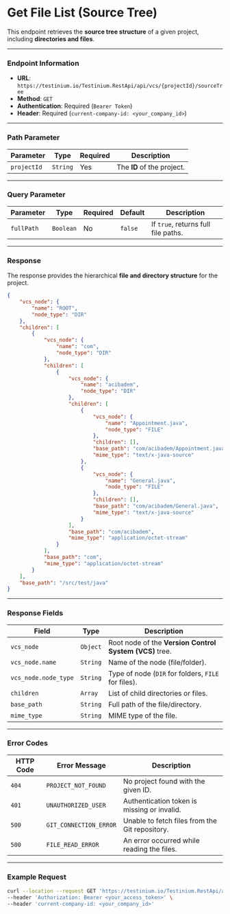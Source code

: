 # Get File List (Source Tree)

This endpoint retrieves the **source tree structure** of a given project, including **directories and files**.

***

### Endpoint Information

* **URL**: `https://testinium.io/Testinium.RestApi/api/vcs/{projectId}/sourceTree`
* **Method**: `GET`
* **Authentication**: Required (`Bearer Token`)
* **Header**: Required (`current-company-id: <your_company_id>`)

***

### Path Parameter

| Parameter   | Type     | Required | Description                |
| ----------- | -------- | -------- | -------------------------- |
| `projectId` | `String` | Yes      | The **ID** of the project. |

***

### Query Parameter

| Parameter  | Type      | Required | Default | Description                         |
| ---------- | --------- | -------- | ------- | ----------------------------------- |
| `fullPath` | `Boolean` | No       | `false` | If `true`, returns full file paths. |

***

### Response

The response provides the hierarchical **file and directory structure** for the project.

```json
{
    "vcs_node": {
        "name": "ROOT",
        "node_type": "DIR"
    },
    "children": [
        {
            "vcs_node": {
                "name": "com",
                "node_type": "DIR"
            },
            "children": [
                {
                    "vcs_node": {
                        "name": "acibadem",
                        "node_type": "DIR"
                    },
                    "children": [
                        {
                            "vcs_node": {
                                "name": "Appointment.java",
                                "node_type": "FILE"
                            },
                            "children": [],
                            "base_path": "com/acibadem/Appointment.java",
                            "mime_type": "text/x-java-source"
                        },
                        {
                            "vcs_node": {
                                "name": "General.java",
                                "node_type": "FILE"
                            },
                            "children": [],
                            "base_path": "com/acibadem/General.java",
                            "mime_type": "text/x-java-source"
                        }
                    ],
                    "base_path": "com/acibadem",
                    "mime_type": "application/octet-stream"
                }
            ],
            "base_path": "com",
            "mime_type": "application/octet-stream"
        }
    ],
    "base_path": "/src/test/java"
}
```

***

### Response Fields

| Field                | Type     | Description                                             |
| -------------------- | -------- | ------------------------------------------------------- |
| `vcs_node`           | `Object` | Root node of the **Version Control System (VCS)** tree. |
| `vcs_node.name`      | `String` | Name of the node (file/folder).                         |
| `vcs_node.node_type` | `String` | Type of node (`DIR` for folders, `FILE` for files).     |
| `children`           | `Array`  | List of child directories or files.                     |
| `base_path`          | `String` | Full path of the file/directory.                        |
| `mime_type`          | `String` | MIME type of the file.                                  |

***

### Error Codes

| HTTP Code | Error Message          | Description                                    |
| --------- | ---------------------- | ---------------------------------------------- |
| `404`     | `PROJECT_NOT_FOUND`    | No project found with the given ID.            |
| `401`     | `UNAUTHORIZED_USER`    | Authentication token is missing or invalid.    |
| `500`     | `GIT_CONNECTION_ERROR` | Unable to fetch files from the Git repository. |
| `500`     | `FILE_READ_ERROR`      | An error occurred while reading the files.     |

***

### Example Request

```bash
curl --location --request GET 'https://testinium.io/Testinium.RestApi/api/vcs/3536/sourceTree?fullPath=true' \
--header 'Authorization: Bearer <your_access_token>' \
--header 'current-company-id: <your_company_id>'
```
